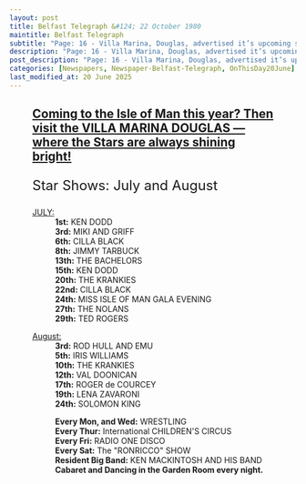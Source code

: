 ```yaml
---
layout: post
title: Belfast Telegraph &#124; 22 October 1980
maintitle: Belfast Telegraph
subtitle: "Page: 16 - Villa Marina, Douglas, advertised it’s upcoming summer concerts"
description: "Page: 16 - Villa Marina, Douglas, advertised it’s upcoming summer concerts."
post_description: "Page: 16 - Villa Marina, Douglas, advertised it’s upcoming summer concerts."
categories: [Newspapers, Newspaper-Belfast-Telegraph, OnThisDay20June]
last_modified_at: 20 June 2025
---
```


<figure class="fig3">
<div class="CardLayout">
<div class="CardItem">
<h2 id="infobox1" class="infobox"><a href="#infobox1">Coming to the Isle of Man this year? Then visit the VILLA MARINA DOUGLAS &#8212; where the Stars are always shining bright!</a></h2>
<div class="CardItem split">
<p style="font-size: 1.5rem !important;">Star Shows: July and August</p>
<dl>
<dt id="infobox2"><a href="#infobox2">JULY:</a></dt>
<dd><strong>1st:</strong> KEN DODD</dd> 
<dd><strong>3rd:</strong> MIKI AND GRIFF</dd> 
<dd><strong>6th:</strong> CILLA BLACK</dd> 
<dd><strong>8th:</strong> JIMMY TARBUCK</dd> 
<dd><strong>13th:</strong> THE BACHELORS</dd> 
<dd><strong>15th:</strong> KEN DODD</dd> 
<dd><strong>20th:</strong> THE KRANKIES</dd> 
<dd><strong>22nd:</strong> CILLA BLACK</dd> 
<dd><strong>24th:</strong> MISS ISLE OF MAN GALA EVENING</dd> 
<dd><strong>27th:</strong> THE NOLANS</dd> 
<dd><strong>29th:</strong> TED ROGERS</dd> 
</dl>

<dl><dt id="infobox3"><a href="#infobox3">August:</a></dt>
<dd><strong>3rd:</strong> ROD HULL AND EMU</dd> 
<dd><strong>5th:</strong> IRIS WILLIAMS</dd> 
<dd><strong>10th:</strong> THE KRANKIES</dd> 
<dd><strong>12th:</strong> VAL DOONICAN</dd> 
<dd><strong>17th:</strong> ROGER de COURCEY</dd> 
<dd><strong>19th:</strong> LENA ZAVARONI</dd> 
<dd><strong>24th:</strong> SOLOMON KING</dd> 
</dl>

<dl>
<dd><strong>Every Mon, and Wed:</strong> WRESTLING</dd> 
<dd><strong>Every Thur:</strong> International CHILDREN'S CIRCUS</dd> 
<dd><strong>Every Fri:</strong> RADIO ONE DISCO</dd> 
<dd><strong>Every Sat:</strong> The "RONRICCO" SHOW</dd> 
<dd><strong>Resident Big Band:</strong> KEN MACKINTOSH AND HIS BAND</dd> 
<dd><strong>Cabaret and Dancing in the Garden Room every night.</strong></dd> 
</dl>
</div></div></div>
</figure>

